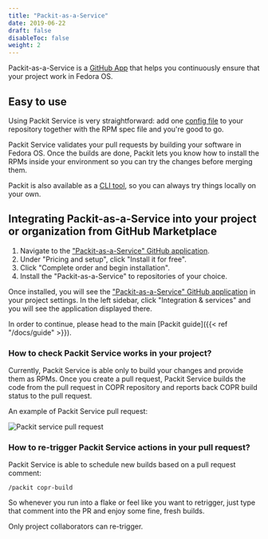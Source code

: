 ```yaml
---
title: "Packit-as-a-Service"
date: 2019-06-22
draft: false
disableToc: false
weight: 2
---
```


Packit-as-a-Service is a [GitHub App](https://developer.github.com/apps/about-apps/)
that helps you continuously ensure that your project work in Fedora OS.

## Easy to use

Using Packit Service is very straightforward: add one [config
file](/docs/configuration/)
to your repository together with the RPM spec file and you're good to go. 

Packit Service validates your pull requests by building your software in Fedora OS.
Once the builds are done, Packit lets you know how to install the
RPMs inside your environment so you can try the changes before merging them.

Packit is also available as a [CLI tool](https://github.com/packit-service/packit/blob/master/README.md),
so you can always try things locally on your own.


## Integrating Packit-as-a-Service into your project or organization from GitHub Marketplace

1. Navigate to the ["Packit-as-a-Service" GitHub
   application](https://github.com/marketplace/packit-as-a-service).
2. Under "Pricing and setup", click "Install it for free".
3. Click "Complete order and begin installation".
4. Install the "Packit-as-a-Service" to repositories of your choice.

Once installed, you will see the ["Packit-as-a-Service" GitHub
application](https://github.com/marketplace/packit-as-a-service) in your
project settings.  In the left sidebar, click "Integration & services" and you
will see the application displayed there.

In order to continue, please head to the main [Packit guide]({{< ref "/docs/guide" >}}).

### How to check Packit Service works in your project?

Currently, Packit Service is able only to build your changes and provide them as RPMs.
Once you create a pull request, Packit Service builds the code from the
pull request in COPR repository and reports back COPR build status to the pull request.

An example of Packit Service pull request:

![Packit service pull request](/packit-service-pr.png)

### How to re-trigger Packit Service actions in your pull request?

Packit Service is able to schedule new builds based on a pull request comment:
```
/packit copr-build
```
So whenever you run into a flake or feel like you want to retrigger, just type
that comment into the PR and enjoy some fine, fresh builds.

Only project collaborators can re-trigger.
